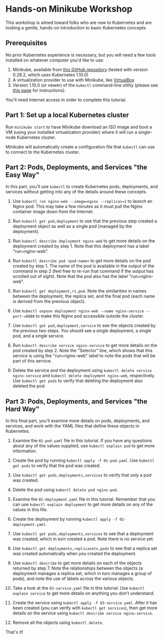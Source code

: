 # Hands-on Minikube Workshop

This workshop is aimed toward folks who are new to Kubernetes and are looking a gentle, hands-on introduction to basic Kubernetes concepts.

## Prerequisites

No prior Kubernetes experience is necessary, but you will need a few tools installed on whatever computer you'd like to use:

1. Minikube, available from [this GitHub repository][link-1] (tested with version 0.28.2, which uses Kubernetes 1.10.0)
2. A virtualization provider to use with Minikube, like [VirtualBox][link-2]
3. Version 1.10.0 (or newer) of the `kubectl` command-line utility (please see [this page][link-3] for instructions).

You'll need Internet access in order to complete this tutorial.

## Part 1: Set up a local Kubernetes cluster

Run `minikube start` to have Minikube download an ISO image and boot a VM (using your installed virtualization provider) where it will run a single-node Kubernetes cluster.

Minikube will automatically create a configuration file that `kubectl` can use to connect to the Kubernetes cluster.

## Part 2: Pods, Deployments, and Services "the Easy Way"

In this part, you'll use `kubectl` to create Kubernetes pods, deployments, and services without getting into any of the details around these concepts.

1. Use `kubectl run nginx-web --image=nginx --replicas=1` to launch an Nginx pod. This may take a few minutes as it must pull the Nginx container image down from the Internet.

2. Run `kubectl get pod,deployment` to see that the previous step created a deployment object as well as a single pod (managed by the deployment).

3. Run `kubectl describe deployment nginx-web` to get more details on the deployment created by step 1. Note that this deployment has a label "run=nginx-web".

4. Run `kubectl describe pod <pod-name>` to get more details on the pod created by step 1. The name of the pod is available in the output of the command in step 2 (feel free to re-run that command if the output has scrolled out of sight). Note that the pod also has the label "run=nginx-web".

5. Run `kubectl get deployment,rs,pod`. Note the similarities in names between the deployment, the replica set, and the final pod (each name is derived from the previous object).

6. Use `kubectl expose deployment nginx-web --name nginx-service --port-=8888` to make this Nginx pod accessible outside the cluster.

7. Use `kubectl get pod,deployment,service` to see the objects created by the previous two steps. You should see a single deployment, a single pod, and a single service.

8. Run `kubectl describe service nginx-service` to get more details on the pod created by step 2. Note the "Selector" line, which shows that this service is using the "run=nginx-web" label to note the pods that will be part of this service.

9. Delete the service and the deployment using `kubectl delete service nginx-service` and `kubectl delete deployment nginx-web`, respectively. Use `kubectl get pods` to verify that deleting the deployment also deleted the pod.

## Part 3: Pods, Deployments, and Services "the Hard Way"

In this final part, you'll examine more details on pods, deployments, and services, and work with the YAML files that define these objects in Kubernetes.

1. Examine the `01-pod.yaml` file in this tutorial. If you have any questions about any of the values supplied, use `kubectl explain pod` to get more information.

2. Create the pod by running `kubectl apply -f 01-pod.yaml`. Use `kubectl get pods` to verify that the pod was created.

3. Use `kubectl get pods,deployments,services` to verify that _only_ a pod was created.

4. Delete the pod using `kubectl delete pod nginx-pod`.

5. Examine the `02-deployment.yaml` file in this tutorial. Remember that you can use `kubectl explain deployment` to get more details on any of the values in this file.

6. Create the deployment by running `kubectl apply -f 02-deployment.yaml`.

7. Use `kubectl get pods,deployments,services` to see that a deployment was created, which in turn created a pod. Note there is no service yet.

8. Use `kubectl get deployments,replicasets,pods` to see that a replica set was created automatically when you created the deployment.

9. Use `kubectl describe` to get more details on each of the objects returned by step 7. Note the relationships between the objects (a deployment manages a replica set, which in turn manages a group of pods), and note the use of labels across the various objects.

10. Take a look at the `03-service.yaml` file in this tutorial. Use `kubectl explain service` to get more details on anything you don't understand.

11. Create the service using `kubectl apply -f 03-service.yaml`. After it has been created (you can verify with `kubectl get services`), then get more details on the service using `kubectl describe service nginx-service`.

12. Remove all the objects using `kubectl delete`.

That's it!

[link-1]: https://github.com/kubernetes/minikube/
[link-2]: https://virtualbox.org/
[link-3]: https://kubernetes.io/docs/tasks/tools/install-kubectl/#install-kubectl-binary-via-curl
